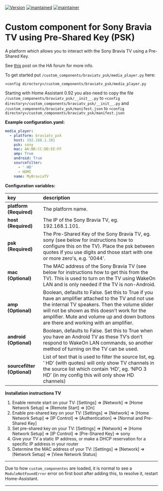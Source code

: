 [![Version](https://img.shields.io/badge/version-0.3.0-green.svg?style=for-the-badge)](#) [![mantained](https://img.shields.io/maintenance/yes/2019.svg?style=for-the-badge)](#) [![maintainer](https://img.shields.io/badge/maintainer-%20%40gerard33-blue.svg?style=for-the-badge)](#)

# Custom component for Sony Bravia TV using Pre-Shared Key (PSK)
A platform which allows you to interact with the Sony Bravia TV using a Pre-Shared Key.

See [this](https://community.home-assistant.io/t/sony-bravia-tv-component-with-pre-shared-key/30698?u=gerard33) post on the HA forum for more info.

To get started put `/custom_components/braviatv_psk/media_player.py` here:

`<config directory>/custom_components/braviatv_psk/media_player.py`  

Starting with Home Assistant 0.92 you also need to copy the file `/custom_components/braviatv_psk/__init__.py` to `<config directory>/custom_components/braviatv_psk/__init__.py` and `/custom_components/braviatv_psk/manifest.json` to `<config directory>/custom_components/braviatv_psk/manifest.json`

**Example configuration.yaml:**

```yaml
media_player:
  - platform: braviatv_psk
    host: 192.168.1.101
    psk: sony
    mac: AA:BB:CC:DD:EE:FF
    amp: True
    android: True
    sourcefilter:
      - ' HD'
      - HDMI
    name: MyBraviaTV
```

**Configuration variables:**  
  
key | description  
:--- | :---  
**platform (Required)** | The platform name.
**host (Required)** | The IP of the Sony Bravia TV, eg. 192.168.1.101.
**psk (Required)** | The Pre-Shared Key of the Sony Bravia TV, eg. sony (see below for instructions how to configure this on the TV). Place the psk between quotes if you use digits and those start with one or more zero's, e.g. '0044'.
**mac  (Optional)** | The MAC address of the Sony Bravia TV (see below for instructions how to get this from the TV). This is used to turn on the TV using WakeOn LAN and is only needed if the TV is non-Android.
**amp (Optional)** | Boolean, defaults to False. Set this to True if you have an amplifier attached to the TV and not use the internal TV speakers. Then the volume slider will not be shown as this doesn’t work for the amplifier. Mute and volume up and down buttons are there and working with an amplifier.
**android (Optional)** | Boolean, defaults to False. Set this to True when you have an Android TV as these TV’s don’t respond to WakeOn LAN commands, so another method of turning on the TV can be used.
**sourcefilter (Optional)** | List of text that is used to filter the source list, eg. ’ HD’ (with quotes) will only show TV channels in the source list which contain ‘HD’, eg. ‘NPO 3 HD’ (in my config this will only show HD channels)

**Installation instructions TV**
1. Enable remote start on your TV: [Settings] => [Network] => [Home Network Setup] => [Remote Start] => [On]
2. Enable pre-shared key on your TV: [Settings] => [Network] => [Home Network Setup] => [IP Control] => [Authentication] => [Normal and Pre-Shared Key]
3. Set pre-shared key on your TV: [Settings] => [Network] => [Home Network Setup] => [IP Control] => [Pre-Shared Key] => sony
4. Give your TV a static IP address, or make a DHCP reservation for a specific IP address in your router
5. Determine the MAC address of your TV: [Settings] => [Network] => [Network Setup] => [View Network Status]
  
***
Due to how `custom_componentes` are loaded, it is normal to see a `ModuleNotFoundError` error on first boot after adding this, to resolve it, restart Home-Assistant.

***
